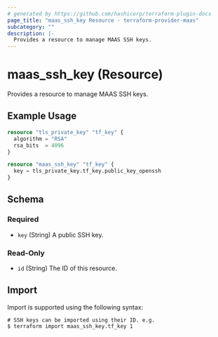 ```yaml
---
# generated by https://github.com/hashicorp/terraform-plugin-docs
page_title: "maas_ssh_key Resource - terraform-provider-maas"
subcategory: ""
description: |-
  Provides a resource to manage MAAS SSH keys.
---
```


# maas_ssh_key (Resource)

Provides a resource to manage MAAS SSH keys.

## Example Usage

```terraform
resource "tls_private_key" "tf_key" {
  algorithm = "RSA"
  rsa_bits  = 4096
}

resource "maas_ssh_key" "tf_key" {
  key = tls_private_key.tf_key.public_key_openssh
}
```

<!-- schema generated by tfplugindocs -->
## Schema

### Required

- `key` (String) A public SSH key.

### Read-Only

- `id` (String) The ID of this resource.

## Import

Import is supported using the following syntax:

```shell
# SSH keys can be imported using their ID. e.g.
$ terraform import maas_ssh_key.tf_key 1
```
